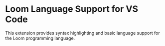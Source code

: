 # Loom Language Support for VS Code

This extension provides syntax highlighting and basic language support for the Loom programming language.
